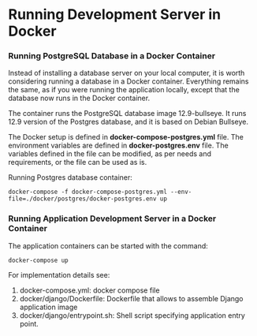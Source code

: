 # Running Development Server in Docker

### Running PostgreSQL Database in a Docker Container

Instead of installing a database server on your local computer, it is worth considering running a database
in a Docker container. Everything remains the same, as if you were running the application locally, except
that the database now runs in the Docker container. 

The container runs the PostgreSQL database image 12.9-bullseye. It runs 12.9 version of the
Postgres database, and it is based on Debian Bullseye. 

The Docker setup is defined in **docker-compose-postgres.yml** file.
The environment variables are defined in **docker-postgres.env** file. The variables
defined in the file can be modified, as per needs and requirements, or the file can be used as is.

Running Postgres database container:

    docker-compose -f docker-compose-postgres.yml --env-file=./docker/postgres/docker-postgres.env up


### Running Application Development Server in a Docker Container

The application containers can be started with the command:

    docker-compose up 

For implementation details see:

1) docker-compose.yml: docker compose file
2) docker/django/Dockerfile: Dockerfile that allows to assemble Django application image
3) docker/django/entrypoint.sh: Shell script specifying application entry point.

